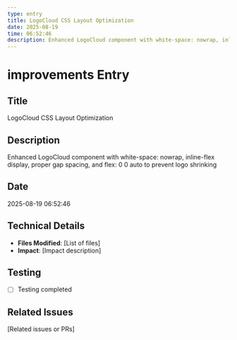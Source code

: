 ```yaml
---
type: entry
title: LogoCloud CSS Layout Optimization
date: 2025-08-19
time: 06:52:46
description: Enhanced LogoCloud component with white-space: nowrap, inline-flex display, proper gap spacing, and flex: 0 0 auto to prevent logo shrinking
---
```


# improvements Entry

## Title
LogoCloud CSS Layout Optimization

## Description
Enhanced LogoCloud component with white-space: nowrap, inline-flex display, proper gap spacing, and flex: 0 0 auto to prevent logo shrinking

## Date
2025-08-19 06:52:46

## Technical Details
- **Files Modified**: [List of files]
- **Impact**: [Impact description]

## Testing
- [ ] Testing completed

## Related Issues
[Related issues or PRs]